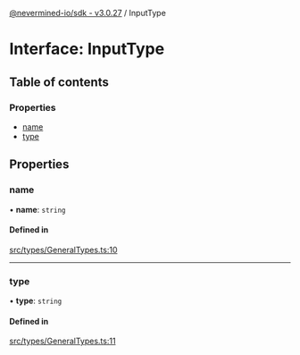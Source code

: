 [@nevermined-io/sdk - v3.0.27](../code-reference.md) / InputType

# Interface: InputType

## Table of contents

### Properties

- [name](InputType.md#name)
- [type](InputType.md#type)

## Properties

### name

• **name**: `string`

#### Defined in

[src/types/GeneralTypes.ts:10](https://github.com/nevermined-io/sdk-js/blob/f599b9c0f902236d2a6752e5156929cf2207e660/src/types/GeneralTypes.ts#L10)

---

### type

• **type**: `string`

#### Defined in

[src/types/GeneralTypes.ts:11](https://github.com/nevermined-io/sdk-js/blob/f599b9c0f902236d2a6752e5156929cf2207e660/src/types/GeneralTypes.ts#L11)
